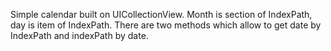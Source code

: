 Simple calendar built on UICollectionView. Month is section of IndexPath, day is item of IndexPath.
There are two methods which allow to get date by IndexPath and indexPath by date.